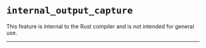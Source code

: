 # `internal_output_capture`

This feature is internal to the Rust compiler and is not intended for general use.

------------------------
